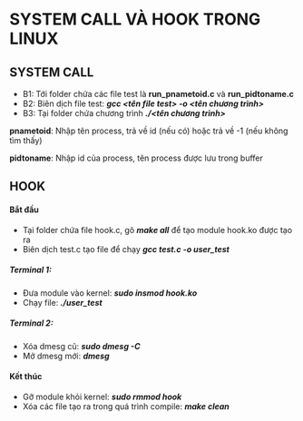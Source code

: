 # SYSTEM CALL VÀ HOOK TRONG LINUX

## SYSTEM CALL
* B1: Tới folder chứa các file test là **run_pnametoid.c** và **run_pidtoname.c**
* B2: Biên dịch file test:
        ***gcc <tên file test> -o <tên chương trình>***
* B3: Tại folder chứa chương trình
        ***./<tên chương trình>***

**pnametoid**: Nhập tên process, trả về id (nếu có) hoặc trả về -1 (nếu không tìm thấy)

**pidtoname**: Nhập id của process, tên process được lưu trong buffer

## HOOK
#### Bắt đầu
* Tại folder chứa file hook.c, gõ ***make all*** để tạo module hook.ko được tạo ra
* Biên dịch test.c tạo file để chạy
        ***gcc test.c -o user_test***
##### Terminal 1:
* Đưa module vào kernel: ***sudo insmod hook.ko***
* Chạy file: ***./user_test***
##### Terminal 2:
* Xóa dmesg cũ: ***sudo dmesg -C***
* Mở dmesg mới: ***dmesg***
#### Kết thúc
* Gỡ module khỏi kernel: ***sudo rmmod hook***
* Xóa các file tạo ra trong quá trình compile: ***make clean***
